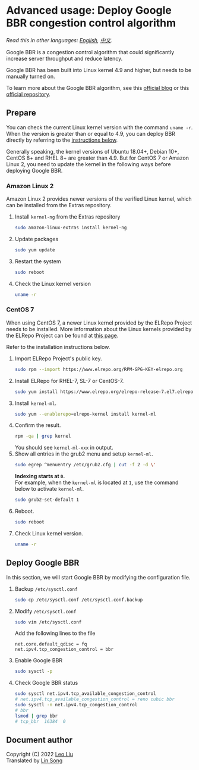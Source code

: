 # Advanced usage: Deploy Google BBR congestion control algorithm

*Read this in other languages: [English](bbr.md), [中文](bbr-zh.md).*

Google BBR is a congestion control algorithm that could significantly increase server throughput and reduce latency.

Google BBR has been built into Linux kernel 4.9 and higher, but needs to be manually turned on.

To learn more about the Google BBR algorithm, see this [official blog](https://cloud.google.com/blog/products/networking/tcp-bbr-congestion-control-comes-to-gcp-your-internet-just-got-faster) or this [official repository](https://github.com/google/bbr).

## Prepare

You can check the current Linux kernel version with the command `uname -r`. When the version is greater than or equal to 4.9, you can deploy BBR directly by referring to the [instructions below](#deploy-google-bbr).

Generally speaking, the kernel versions of Ubuntu 18.04+, Debian 10+, CentOS 8+ and RHEL 8+ are greater than 4.9. But for CentOS 7 or Amazon Linux 2, you need to update the kernel in the following ways before deploying Google BBR.

### Amazon Linux 2

Amazon Linux 2 provides newer versions of the verified Linux kernel, which can be installed from the Extras repository.

1. Install `kernel-ng` from the Extras repository
   ```bash
   sudo amazon-linux-extras install kernel-ng
   ```
2. Update packages
   ```bash
   sudo yum update
   ```
3. Restart the system
   ```bash
   sudo reboot
   ```
4. Check the Linux kernel version
   ```bash
   uname -r
   ```

### CentOS 7

When using CentOS 7, a newer Linux kernel provided by the ELRepo Project needs to be installed. More information about the Linux kernels provided by the ELRepo Project can be found at [this page](http://elrepo.org/tiki/kernel-ml).

Refer to the installation instructions below.

1. Import ELRepo Project's public key.
   ```bash
   sudo rpm --import https://www.elrepo.org/RPM-GPG-KEY-elrepo.org
   ```
2. Install ELRepo for RHEL-7, SL-7 or CentOS-7.
   ```bash
   sudo yum install https://www.elrepo.org/elrepo-release-7.el7.elrepo.noarch.rpm
   ```
3. Install `kernel-ml`.
   ```bash
   sudo yum --enablerepo=elrepo-kernel install kernel-ml
   ```
4. Confirm the result.
   ```bash
   rpm -qa | grep kernel
   ```
   You should see `kernel-ml-xxx` in output.
5. Show all entries in the grub2 menu and setup `kernel-ml`.
   ```bash
   sudo egrep ^menuentry /etc/grub2.cfg | cut -f 2 -d \'
   ```
   **Indexing starts at `0`.**   
   For example, when the `kernel-ml` is located at `1`, use the command below to activate `kernel-ml`.
   ```bash
   sudo grub2-set-default 1
   ```
6. Reboot.
   ```bash
   sudo reboot
   ```
7. Check Linux kernel version.
   ```bash
   uname -r
   ```

## Deploy Google BBR

In this section, we will start Google BBR by modifying the configuration file.

1. Backup `/etc/sysctl.conf`
   ```bash
   sudo cp /etc/sysctl.conf /etc/sysctl.conf.backup
   ```
2. Modify `/etc/sysctl.conf`
   ```bash
   sudo vim /etc/sysctl.conf
   ```
   Add the following lines to the file
   ```
   net.core.default_qdisc = fq
   net.ipv4.tcp_congestion_control = bbr
   ```
3. Enable Google BBR
   ```bash
   sudo sysctl -p
   ```
4. Check Google BBR status
   ```bash
   sudo sysctl net.ipv4.tcp_available_congestion_control
   # net.ipv4.tcp_available_congestion_control = reno cubic bbr
   sudo sysctl -n net.ipv4.tcp_congestion_control
   # bbr
   lsmod | grep bbr
   # tcp_bbr  16384  0
   ```

## Document author

Copyright (C) 2022 [Leo Liu](https://github.com/optimusleobear)   
Translated by [Lin Song](https://github.com/hwdsl2)
